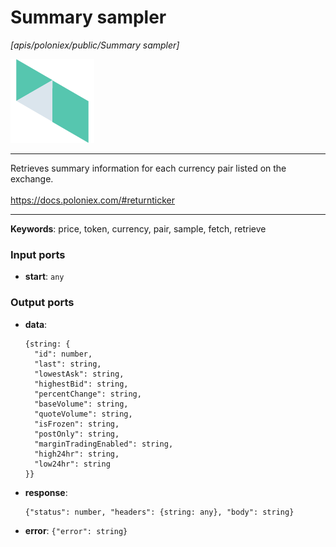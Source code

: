 # Summary sampler

_[apis/poloniex/public/Summary sampler]_

![icon](</assets/icons/33d6ca66-d216-4c2b-b2ae-87685c291a6f.png>)

---

Retrieves summary information for each currency pair listed on the exchange. <br>
<br>
https://docs.poloniex.com/#returnticker<br>

---

__Keywords__: price, token, currency, pair, sample, fetch, retrieve

### Input ports

* __start__: ` any `

### Output ports

* __data__: 
    ```
    {string: {
      "id": number,
      "last": string,
      "lowestAsk": string,
      "highestBid": string,
      "percentChange": string,
      "baseVolume": string,
      "quoteVolume": string,
      "isFrozen": string,
      "postOnly": string,
      "marginTradingEnabled": string,
      "high24hr": string,
      "low24hr": string
    }}
    ```


* __response__: 
    ```
    {"status": number, "headers": {string: any}, "body": string}
    ```


* __error__: ` {"error": string} `

